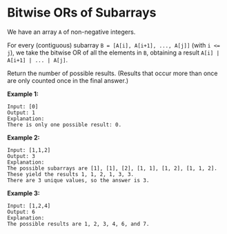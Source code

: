 # Bitwise ORs of Subarrays

We have an array `A` of non-negative integers.

For every (contiguous) subarray `B = [A[i], A[i+1], ..., A[j]]` (with `i <= j`), we take the bitwise OR of all the elements in `B`, obtaining a result `A[i] | A[i+1] | ... | A[j]`.

Return the number of possible results.  (Results that occur more than once are only counted once in the final answer.)

 

**Example 1:**

```
Input: [0]
Output: 1
Explanation: 
There is only one possible result: 0.
```

**Example 2:**

```
Input: [1,1,2]
Output: 3
Explanation: 
The possible subarrays are [1], [1], [2], [1, 1], [1, 2], [1, 1, 2].
These yield the results 1, 1, 2, 1, 3, 3.
There are 3 unique values, so the answer is 3.
```

**Example 3:**

```
Input: [1,2,4]
Output: 6
Explanation: 
The possible results are 1, 2, 3, 4, 6, and 7.
```
